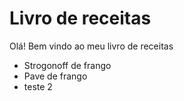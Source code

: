 # Livro de receitas

Olá! Bem vindo ao meu livro de receitas

- Strogonoff de frango
- Pave de frango
- teste 2